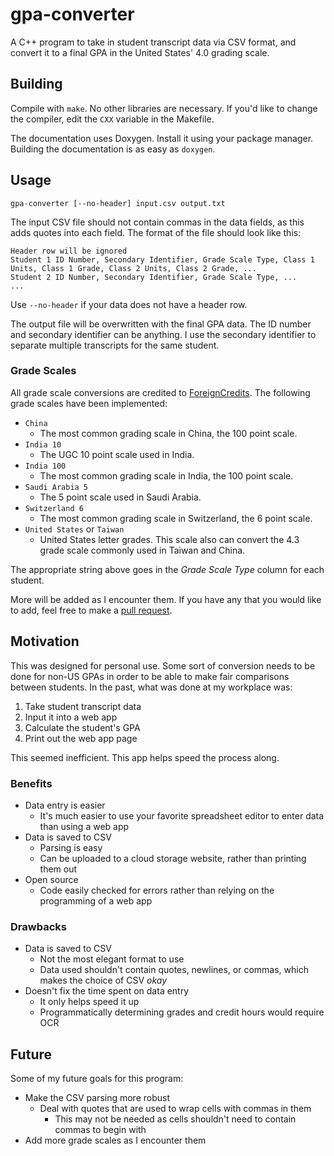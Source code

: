 # gpa-converter

A C++ program to take in student transcript data via CSV format, and convert it to a final GPA in the United States' 4.0 grading scale.

## Building

Compile with `make`. No other libraries are necessary. If you'd like to change the compiler, edit the `CXX` variable in the Makefile.

The documentation uses Doxygen. Install it using your package manager. Building the documentation is as easy as `doxygen`.

## Usage

    gpa-converter [--no-header] input.csv output.txt

The input CSV file should not contain commas in the data fields, as this adds quotes into each field. The format of the file should look like this:

    Header row will be ignored
    Student 1 ID Number, Secondary Identifier, Grade Scale Type, Class 1 Units, Class 1 Grade, Class 2 Units, Class 2 Grade, ...
    Student 2 ID Number, Secondary Identifier, Grade Scale Type, ...
    ...

Use `--no-header` if your data does not have a header row.

The output file will be overwritten with the final GPA data. The ID number and secondary identifier can be anything. I use the secondary identifier to separate multiple transcripts for the same student.

### Grade Scales

All grade scale conversions are credited to [ForeignCredits](http://www.foreigncredits.com/Resources/Grade-Conversion/). The following grade scales have been implemented:

* `China`
    * The most common grading scale in China, the 100 point scale.
* `India 10`
    * The UGC 10 point scale used in India.
* `India 100`
    * The most common grading scale in India, the 100 point scale.
* `Saudi Arabia 5`
    * The 5 point scale used in Saudi Arabia.
* `Switzerland 6`
    * The most common grading scale in Switzerland, the 6 point scale.
* `United States` or `Taiwan`
    * United States letter grades. This scale also can convert the 4.3 grade scale commonly used in Taiwan and China.

The appropriate string above goes in the *Grade Scale Type* column for each student.

More will be added as I encounter them. If you have any that you would like to add, feel free to make a [pull request](https://github.com/jlperona/gpa-converter/pulls).

## Motivation

This was designed for personal use. Some sort of conversion needs to be done for non-US GPAs in order to be able to make fair comparisons between students. In the past, what was done at my workplace was:

1. Take student transcript data
2. Input it into a web app
3. Calculate the student's GPA
4. Print out the web app page

This seemed inefficient. This app helps speed the process along.

### Benefits

* Data entry is easier
    * It's much easier to use your favorite spreadsheet editor to enter data than using a web app
* Data is saved to CSV
    * Parsing is easy
    * Can be uploaded to a cloud storage website, rather than printing them out
* Open source
    * Code easily checked for errors rather than relying on the programming of a web app

### Drawbacks

* Data is saved to CSV
    * Not the most elegant format to use
    * Data used shouldn't contain quotes, newlines, or commas, which makes the choice of CSV *okay*
* Doesn't fix the time spent on data entry
    * It only helps speed it up
    * Programmatically determining grades and credit hours would require OCR

## Future

Some of my future goals for this program:

* Make the CSV parsing more robust
    * Deal with quotes that are used to wrap cells with commas in them
        * This may not be needed as cells shouldn't need to contain commas to begin with
* Add more grade scales as I encounter them
